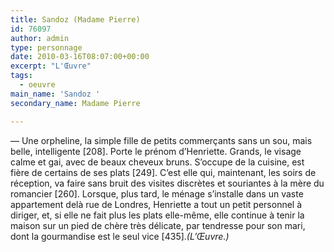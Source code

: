 ```yaml
---
title: Sandoz (Madame Pierre)
id: 76097
author: admin
type: personnage
date: 2010-03-16T08:07:00+00:00
excerpt: "L'Œuvre"
tags:
  - oeuvre
main_name: 'Sandoz '
secondary_name: Madame Pierre

---
```

— Une orpheline, la simple fille de petits commerçants sans un sou, mais belle, intelligente [208]. Porte le prénom d&rsquo;Henriette. Grands, le visage calme et gai, avec de beaux cheveux bruns. S&rsquo;occupe de la cuisine, est fière de certains de ses plats [249]. C&rsquo;est elle qui, maintenant, les soirs de réception, va faire sans bruit des visites discrètes et souriantes à la mère du romancier [260]. Lorsque, plus tard, le ménage s&rsquo;installe dans un vaste appartement delà rue de Londres, Henriette a tout un petit personnel à diriger, et, si elle ne fait plus les plats elle-même, elle continue à tenir la maison sur un pied de chère très délicate, par tendresse pour son mari, dont la gourmandise est le seul vice [435]._(L&rsquo;Œuvre.)_